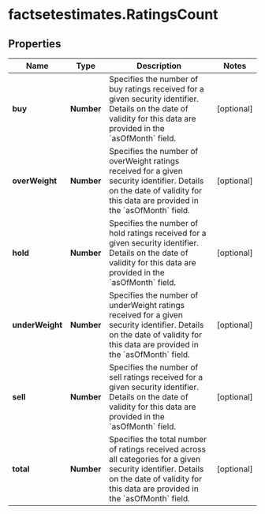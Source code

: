 # factsetestimates.RatingsCount

## Properties

Name | Type | Description | Notes
------------ | ------------- | ------------- | -------------
**buy** | **Number** | Specifies the number of buy ratings received for a given security identifier. Details on the date of validity for this data are provided in the &#x60;asOfMonth&#x60; field. | [optional] 
**overWeight** | **Number** | Specifies the number of overWeight ratings received for a given security identifier. Details on the date of validity for this data are provided in the &#x60;asOfMonth&#x60; field. | [optional] 
**hold** | **Number** | Specifies the number of hold ratings received for a given security identifier. Details on the date of validity for this data are provided in the &#x60;asOfMonth&#x60; field. | [optional] 
**underWeight** | **Number** | Specifies the number of underWeight ratings received for a given security identifier. Details on the date of validity for this data are provided in the &#x60;asOfMonth&#x60; field. | [optional] 
**sell** | **Number** | Specifies the number of sell ratings received for a given security identifier. Details on the date of validity for this data are provided in the &#x60;asOfMonth&#x60; field. | [optional] 
**total** | **Number** | Specifies the total number of ratings received across all categories for a given security identifier. Details on the date of validity for this data are provided in the &#x60;asOfMonth&#x60; field. | [optional] 


